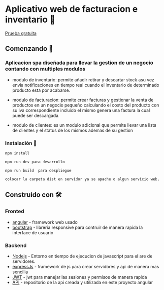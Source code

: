 # Aplicativo web de facturacion e inventario 🛒
[Prueba gratuita](https://inv-fact-app-smith.netlify.app)
## Comenzando 🚀

### Aplicacion spa  diseñada  para llevar la gestion de un negocio contando con multiples modulos 

* modulo de  inventario: permite añadir retirar y descartar stock asu vez envia notificaciones en tiempo real cuando el inventario de determinado producto esta por acabarse.

* modulo de facturacion: permite crear facturas y gestionar la venta de productos en un negocio pequeño calculando el costo del producto con su iva correspondiente incluido el mismo genera una factura la cual puede ser descargada.

* modulo de clientes: es un modulo adicional que permite llevar una lista de clientes y el status de los mismos ademas de su gestion



### Instalación 🔧
```
npm install

npm run dev para desarrollo

npm run build  para despliegue

colocar la carpeta dist en servidor ya se apache o algun servicio web.

```
## Construido con 🛠️

### Fronted

* [angular](https://github.com/angular) -  framework web usado
* [bootstrap](https://github.com/twbs/bootstrap) - libreria responsive  para contruir de manera rapida la interface de usuario

### Backend
* [Nodejs](https://github.com/nodejs) - Entorno en tiempo de ejecucion de javascript para el are de servidores.
* [expressJs](https://github.com/expressjs/express) - framework de js para crear servidores y api de manera mas sencilla
* [JWT](https://github.com/auth0/node-jsonwebtoken) - jwt para manejar las sesiones y permisos de manera rapida
* [API](https://github.com/smithst18/api-inventario) - repositorio de la api creada y utilizada en este proyecto angular


